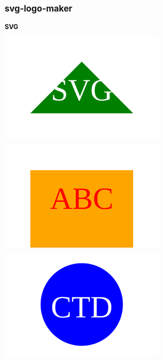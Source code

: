 # svg-logo-maker



## SVG

![`triangle'](./examples/triangle.svg)

![`square`](./examples/square.svg)

![`circle`](./examples/circle.svg)